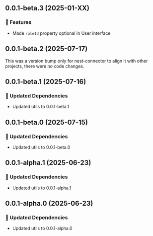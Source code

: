 ## 0.0.1-beta.3 (2025-01-XX)

### 🚀 Features

- Made `roleId` property optional in User interface

## 0.0.1-beta.2 (2025-07-17)

This was a version bump only for nest-connector to align it with other projects, there were no code changes.

## 0.0.1-beta.1 (2025-07-16)

### 🧱 Updated Dependencies

- Updated utils to 0.0.1-beta.1

## 0.0.1-beta.0 (2025-07-15)

### 🧱 Updated Dependencies

- Updated utils to 0.0.1-beta.0

## 0.0.1-alpha.1 (2025-06-23)

### 🧱 Updated Dependencies

- Updated utils to 0.0.1-alpha.1

## 0.0.1-alpha.0 (2025-06-23)

### 🧱 Updated Dependencies

- Updated utils to 0.0.1-alpha.0
